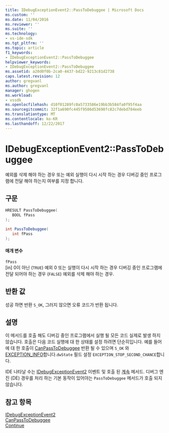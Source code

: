 ```yaml
---
title: IDebugExceptionEvent2::PassToDebuggee | Microsoft Docs
ms.custom: ''
ms.date: 11/04/2016
ms.reviewer: ''
ms.suite: ''
ms.technology:
- vs-ide-sdk
ms.tgt_pltfrm: ''
ms.topic: article
f1_keywords:
- IDebugExceptionEvent2::PassToDebuggee
helpviewer_keywords:
- IDebugExceptionEvent2::PassToDebuggee
ms.assetid: a20d0f0b-2ca0-4437-bd22-9213c81d2738
caps.latest.revision: 12
author: gregvanl
ms.author: gregvanl
manager: ghogen
ms.workload:
- vssdk
ms.openlocfilehash: d10f01289fc0a5733586e19bb3b584fa0f95f4aa
ms.sourcegitcommit: 32f1a690fc445f9586d53698fc82c7debd784eeb
ms.translationtype: MT
ms.contentlocale: ko-KR
ms.lasthandoff: 12/22/2017
---
```

# <a name="idebugexceptionevent2passtodebuggee"></a>IDebugExceptionEvent2::PassToDebuggee
예외를 삭제 해야 하는 경우 또는 예외 실행이 다시 시작 하는 경우 디버깅 중인 프로그램에 전달 해야 하는지 여부를 지정 합니다.  
  
## <a name="syntax"></a>구문  
  
```cpp  
HRESULT PassToDebuggee(  
   BOOL fPass  
);  
```  
  
```csharp  
int PassToDebuggee(  
   int fPass  
);  
```  
  
#### <a name="parameters"></a>매개 변수  
 `fPass`  
 [in] 0이 아닌 (`TRUE`) 예외 0 또는 실행이 다시 시작 하는 경우 디버깅 중인 프로그램에 전달 되어야 하는 경우 (`FALSE`) 예외를 삭제 해야 하는 경우.  
  
## <a name="return-value"></a>반환 값  
 성공 하면 반환 `S_OK`, 그러지 않으면 오류 코드가 반환 됩니다.  
  
## <a name="remarks"></a>설명  
 이 메서드를 호출 해도 디버깅 중인 프로그램에서 실행 될 모든 코드 실제로 발생 하지 않습니다. 호출은 다음 코드 실행에 대 한 상태를 설정 하려면 단순히입니다. 예를 들어에 대 한 호출이 [CanPassToDebuggee](../../../extensibility/debugger/reference/idebugexceptionevent2-canpasstodebuggee.md) 반환 될 수 있으며 `S_OK` 와 [EXCEPTION_INFO](../../../extensibility/debugger/reference/exception-info.md)합니다.`dwState` 필드 설정 `EXCEPTION_STOP_SECOND_CHANCE`합니다.  
  
 IDE 나타날 수는 [IDebugExceptionEvent2](../../../extensibility/debugger/reference/idebugexceptionevent2.md) 이벤트 및 호출 된 [계속](../../../extensibility/debugger/reference/idebugprogram2-continue.md) 메서드. 디버그 엔진 (DE) 경우를 처리 하는 기본 동작이 있어야는 `PassToDebuggee` 메서드가 호출 되지 않습니다.  
  
## <a name="see-also"></a>참고 항목  
 [IDebugExceptionEvent2](../../../extensibility/debugger/reference/idebugexceptionevent2.md)   
 [CanPassToDebuggee](../../../extensibility/debugger/reference/idebugexceptionevent2-canpasstodebuggee.md)   
 [Continue](../../../extensibility/debugger/reference/idebugprogram2-continue.md)